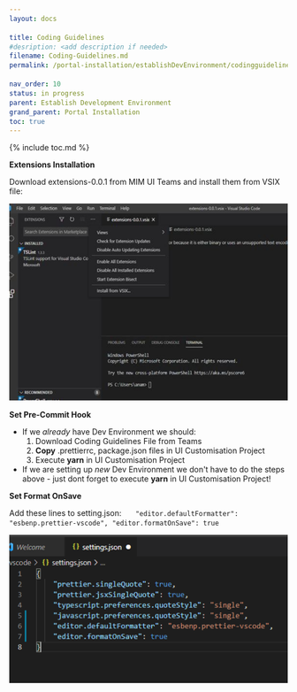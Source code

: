 ```yaml
---
layout: docs

title: Coding Guidelines
#desription: <add description if needed>
filename: Coding-Guidelines.md
permalink: /portal-installation/establishDevEnvironment/codingguidelines/

nav_order: 10
status: in progress
parent: Establish Development Environment
grand_parent: Portal Installation
toc: true
---
```


{% include toc.md %}

**Extensions Installation**

Download extensions-0.0.1 from MIM UI Teams and install them from VSIX file:

 ![Unbenannt.JPG](/img/Unbenannt-d9389013-cb2e-4436-bcab-67763d656d72.JPG)



**Set Pre-Commit Hook**

- If we _already_ have Dev Environment we should:
    1. Download Coding Guidelines File from Teams
    2. **Copy** .prettierrc, package.json files in UI Customisation Project
    3. Execute **yarn** in UI Customisation Project
- If we are setting up _new_ Dev Environment we don't have to do the steps above - just dont forget to execute **yarn** in UI Customisation Project!


**Set Format OnSave**

Add these lines to setting.json:
`   "editor.defaultFormatter": "esbenp.prettier-vscode",
    "editor.formatOnSave": true`

![image.png](/img/image-50edc667-50e5-40ef-abc3-8c3f22f2b4d2.png)
